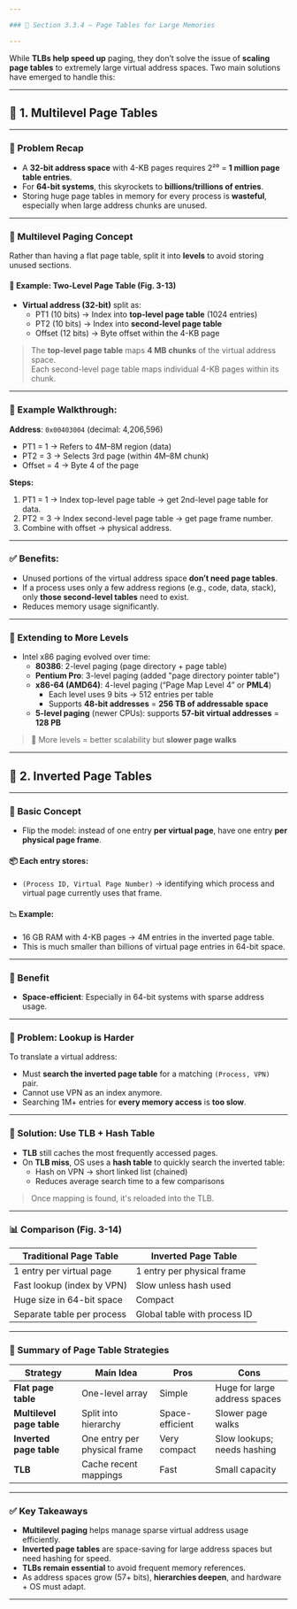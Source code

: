 ```yaml
---

### 🧠 Section 3.3.4 – Page Tables for Large Memories

---
```


While **TLBs help speed up** paging, they don’t solve the issue of **scaling page tables** to extremely large virtual address spaces. Two main solutions have emerged to handle this:

---

## 🔹 1. Multilevel Page Tables

---

### 🔸 Problem Recap

- A **32-bit address space** with 4-KB pages requires 2²⁰ = **1 million page table entries**.
- For **64-bit systems**, this skyrockets to **billions/trillions of entries**.
- Storing huge page tables in memory for every process is **wasteful**, especially when large address chunks are unused.

---

### 🔸 Multilevel Paging Concept

Rather than having a flat page table, split it into **levels** to avoid storing unused sections.

#### 🧱 Example: Two-Level Page Table (Fig. 3-13)

- **Virtual address (32-bit)** split as:
  - PT1 (10 bits) → Index into **top-level page table** (1024 entries)
  - PT2 (10 bits) → Index into **second-level page table**
  - Offset (12 bits) → Byte offset within the 4-KB page

> The **top-level page table** maps **4 MB chunks** of the virtual address space.  
> Each second-level page table maps individual 4-KB pages within its chunk.

---

### 🧪 Example Walkthrough:

**Address**: `0x00403004` (decimal: 4,206,596)  
- PT1 = 1 → Refers to 4M–8M region (data)  
- PT2 = 3 → Selects 3rd page (within 4M–8M chunk)  
- Offset = 4 → Byte 4 of the page  

**Steps:**
1. PT1 = 1 → Index top-level page table → get 2nd-level page table for data.
2. PT2 = 3 → Index second-level page table → get page frame number.
3. Combine with offset → physical address.

---

### ✅ Benefits:

- Unused portions of the virtual address space **don’t need page tables**.
- If a process uses only a few address regions (e.g., code, data, stack), only **those second-level tables** need to exist.
- Reduces memory usage significantly.

---

### 🔁 Extending to More Levels

- Intel x86 paging evolved over time:
  - **80386**: 2-level paging (page directory + page table)
  - **Pentium Pro**: 3-level paging (added "page directory pointer table")
  - **x86-64 (AMD64)**: 4-level paging (“Page Map Level 4” or **PML4**)
    - Each level uses 9 bits → 512 entries per table
    - Supports **48-bit addresses** = **256 TB of addressable space**
  - **5-level paging** (newer CPUs): supports **57-bit virtual addresses** = **128 PB**

> 🧠 More levels = better scalability but **slower page walks**

---

## 🔹 2. Inverted Page Tables

---

### 🔸 Basic Concept

- Flip the model: instead of one entry **per virtual page**, have one entry **per physical page frame**.

#### 📦 Each entry stores:
- `(Process ID, Virtual Page Number)` → identifying which process and virtual page currently uses that frame.

#### 📉 Example:
- 16 GB RAM with 4-KB pages → 4M entries in the inverted page table.
- This is much smaller than billions of virtual page entries in 64-bit space.

---

### 🔸 Benefit

- **Space-efficient**: Especially in 64-bit systems with sparse address usage.

---

### 🔸 Problem: Lookup is Harder

To translate a virtual address:
- Must **search the inverted page table** for a matching `(Process, VPN)` pair.
- Cannot use VPN as an index anymore.
- Searching 1M+ entries for **every memory access** is **too slow**.

---

### 🔸 Solution: Use TLB + Hash Table

- **TLB** still caches the most frequently accessed pages.
- On **TLB miss**, OS uses a **hash table** to quickly search the inverted table:
  - Hash on VPN → short linked list (chained)
  - Reduces average search time to a few comparisons

> Once mapping is found, it's reloaded into the TLB.

---

### 📊 Comparison (Fig. 3-14)

| Traditional Page Table | Inverted Page Table |
|------------------------|---------------------|
| 1 entry per virtual page | 1 entry per physical frame |
| Fast lookup (index by VPN) | Slow unless hash used |
| Huge size in 64-bit space | Compact |
| Separate table per process | Global table with process ID |

---

### 🧠 Summary of Page Table Strategies

| Strategy | Main Idea | Pros | Cons |
|----------|-----------|------|------|
| **Flat page table** | One-level array | Simple | Huge for large address spaces |
| **Multilevel page table** | Split into hierarchy | Space-efficient | Slower page walks |
| **Inverted page table** | One entry per physical frame | Very compact | Slow lookups; needs hashing |
| **TLB** | Cache recent mappings | Fast | Small capacity |

---

### ✅ Key Takeaways

- **Multilevel paging** helps manage sparse virtual address usage efficiently.
- **Inverted page tables** are space-saving for large address spaces but need hashing for speed.
- **TLBs remain essential** to avoid frequent memory references.
- As address spaces grow (57+ bits), **hierarchies deepen**, and hardware + OS must adapt.

--- 
